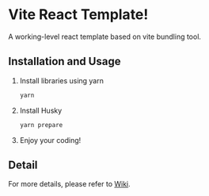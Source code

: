 # Vite React Template! 
A working-level react template based on vite bundling tool.

## Installation and Usage
1. Install libraries using yarn
    ```zsh
    yarn
    ```
2. Install Husky 
    ```zsh
    yarn prepare
    ```
3. Enjoy your coding!

## Detail
For more details, please refer to [Wiki](https://github.com/jeus0630/react-template/wiki).